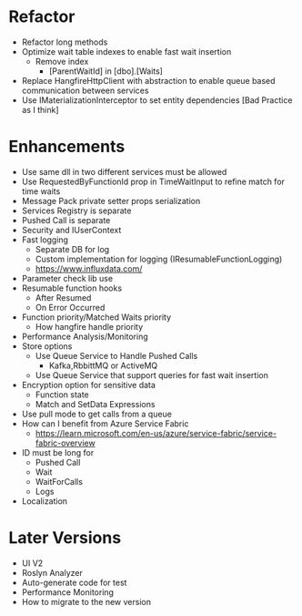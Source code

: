 ﻿# Refactor
* Refactor long methods
* Optimize wait table indexes to enable fast wait insertion
	* Remove index 
		* [ParentWaitId] in [dbo].[Waits]
* Replace HangfireHttpClient with abstraction to enable queue based communication between services
* Use IMaterializationInterceptor to set entity dependencies [Bad Practice as I think]

# Enhancements
* Use same dll in two different services must be allowed
* Use RequestedByFunctionId prop in TimeWaitInput to refine match for time waits
* Message Pack private setter props serialization
* Services Registry is separate
* Pushed Call is separate
* Security and IUserContext
* Fast logging
	* Separate DB for log
	* Custom implementation for logging (IResumableFunctionLogging)
	* https://www.influxdata.com/
* Parameter check lib use
* Resumable function hooks
	* After Resumed
	* On Error Occurred
* Function priority/Matched Waits priority
	* How hangfire handle priority
* Performance Analysis/Monitoring
* Store options
	* Use Queue Service to Handle Pushed Calls
		* Kafka,RbbittMQ or ActiveMQ
	* Use Queue Service that support queries for fast wait insertion
* Encryption option for sensitive data
	* Function state
	* Match and SetData Expressions
* Use pull mode to get calls from a queue
* How can I benefit from Azure Service Fabric
	* https://learn.microsoft.com/en-us/azure/service-fabric/service-fabric-overview
* ID must be long for
	* Pushed Call
	* Wait
	* WaitForCalls
	* Logs
* Localization

# Later Versions
* UI V2
* Roslyn Analyzer
* Auto-generate code for test
* Performance Monitoring
* How to migrate to the new version